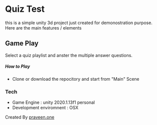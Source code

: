 # Quiz Test

this is a simple unity 3d project just created for demonostration purpose. Here are the main features / elements 

## Game Play
Select a quiz playlist and anster the multiple answer questions.

##### How to Play
  - Clone or download the repocitory and start from "Main" Scene

### Tech
  - Game Engine : unity 2020.1.13f1 personal
  - Development enviromnent : OSX

Created By [praveen.one](http://www.praveen.one) 